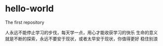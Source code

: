 # hello-world
The first repository
  
  人永远不能停止学习的步伐，每天学一点，用心才能收获学习的快乐
生命的意义就是不断的探索，永远不要安于现状，或者太早安于现状，你值得更好
稳住别浪
